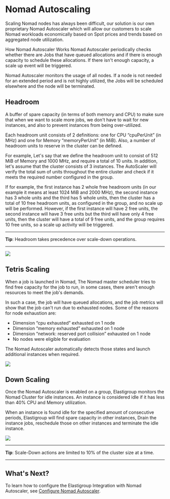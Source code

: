 # Nomad Autoscaling

Scaling Nomad nodes has always been difficult, our solution is our own proprietary Nomad Autoscaler which will allow our customers to scale Nomad workloads economically based on Spot prices and trends based on aggregated node utilization.

How Nomad Autoscaler Works
Nomad Autoscaler periodically checks whether there are Jobs that have queued allocations and if there is enough capacity to schedule these allocations. If there isn't enough capacity, a scale up event will be triggered.

Nomad Autoscaler monitors the usage of all nodes. If a node is not needed for an extended period and is not highly utilized, the Jobs will be scheduled elsewhere and the node will be terminated.

## Headroom

A buffer of spare capacity (in terms of both memory and CPU) to make sure that when we want to scale more jobs, we don't have to wait for new instances, and also to prevent instances from being over-utilized.

Each headroom unit consists of 2 definitions: one for CPU “cpuPerUnit” (in MHz) and one for Memory “memoryPerUnit” (in MiB). Also, a number of headroom units to reserve in the cluster can be defined.

For example, Let's say that we define the headroom unit to consist of 512 MiB of Memory and 1000 MHz, and require a total of 10 units. In addition, let's assume that the cluster consists of 3 instances. The AutoScaler will verify the total sum of units throughout the entire cluster and check if it meets the required number configured in the group.

If for example, the first instance has 2 whole free headroom units (in our example it means at least 1024 MiB and 2000 MHz), the second instance has 3 whole units and the third has 5 whole units, then the cluster has a total of 10 free headroom units, as configured in the group, and no scale up will be performed. However, if the first instance will have 2 free units, the second instance will have 3 free units but the third will have only 4 free units, then the cluster will have a total of 9 free units, and the group requires 10 free units, so a scale up activity will be triggered.

---

**Tip**: Headroom takes precedence over scale-down operations.

---

<img src="/elastigroup/_media/nomad-autoscaling-01.png" />

## Tetris Scaling

When a job is launched in Nomad, The Nomad master scheduler tries to find free capacity for the job to run, in some cases, there aren't enough resources to meet the job's demands.

In such a case, the job will have queued allocations, and the job metrics will show that the job can't run due to exhausted nodes. Some of the reasons for node exhaustion are:

- Dimension “cpu exhausted” exhausted on 1 node
- Dimension “memory exhausted” exhausted on 1 node
- Dimension “network: reserved port collision” exhausted on 1 node
- No nodes were eligible for evaluation

The Nomad Autoscaler automatically detects those states and launch additional instances when required.

<img src="/elastigroup/_media/nomad-autoscaling-02.png" />

## Down Scaling

Once the Nomad Autoscaler is enabled on a group, Elastigroup monitors the Nomad Cluster for idle instances. An instance is considered idle if it has less than 40% CPU and Memory utilization.

When an instance is found idle for the specified amount of consecutive periods, Elastigroup will find spare capacity in other instances, Drain the instance jobs, reschedule those on other instances and terminate the idle instance.

<img src="/elastigroup/_media/nomad-autoscaling-03.png" />

---

**Tip**: Scale-Down actions are limited to 10% of the cluster size at a time.

---

## What's Next?

To learn how to configure the Elastigroup Integration with Nomad Autoscaler, see [Configure Nomad Autoscaler](elastigroup/tools-integrations/nomad/configure-nomad-autoscaler.md).
